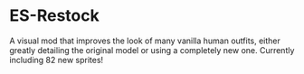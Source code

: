 # ES-Restock
A visual mod that improves the look of many vanilla human outfits, either greatly detailing the original model or using a completely new one. Currently including 82 new sprites!

